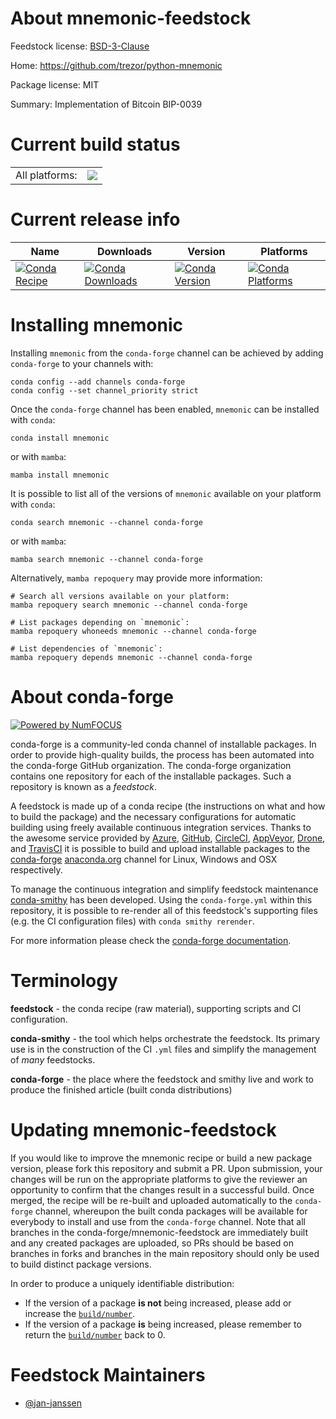 About mnemonic-feedstock
========================

Feedstock license: [BSD-3-Clause](https://github.com/conda-forge/mnemonic-feedstock/blob/main/LICENSE.txt)

Home: https://github.com/trezor/python-mnemonic

Package license: MIT

Summary: Implementation of Bitcoin BIP-0039

Current build status
====================


<table><tr><td>All platforms:</td>
    <td>
      <a href="https://dev.azure.com/conda-forge/feedstock-builds/_build/latest?definitionId=16822&branchName=main">
        <img src="https://dev.azure.com/conda-forge/feedstock-builds/_apis/build/status/mnemonic-feedstock?branchName=main">
      </a>
    </td>
  </tr>
</table>

Current release info
====================

| Name | Downloads | Version | Platforms |
| --- | --- | --- | --- |
| [![Conda Recipe](https://img.shields.io/badge/recipe-mnemonic-green.svg)](https://anaconda.org/conda-forge/mnemonic) | [![Conda Downloads](https://img.shields.io/conda/dn/conda-forge/mnemonic.svg)](https://anaconda.org/conda-forge/mnemonic) | [![Conda Version](https://img.shields.io/conda/vn/conda-forge/mnemonic.svg)](https://anaconda.org/conda-forge/mnemonic) | [![Conda Platforms](https://img.shields.io/conda/pn/conda-forge/mnemonic.svg)](https://anaconda.org/conda-forge/mnemonic) |

Installing mnemonic
===================

Installing `mnemonic` from the `conda-forge` channel can be achieved by adding `conda-forge` to your channels with:

```
conda config --add channels conda-forge
conda config --set channel_priority strict
```

Once the `conda-forge` channel has been enabled, `mnemonic` can be installed with `conda`:

```
conda install mnemonic
```

or with `mamba`:

```
mamba install mnemonic
```

It is possible to list all of the versions of `mnemonic` available on your platform with `conda`:

```
conda search mnemonic --channel conda-forge
```

or with `mamba`:

```
mamba search mnemonic --channel conda-forge
```

Alternatively, `mamba repoquery` may provide more information:

```
# Search all versions available on your platform:
mamba repoquery search mnemonic --channel conda-forge

# List packages depending on `mnemonic`:
mamba repoquery whoneeds mnemonic --channel conda-forge

# List dependencies of `mnemonic`:
mamba repoquery depends mnemonic --channel conda-forge
```


About conda-forge
=================

[![Powered by
NumFOCUS](https://img.shields.io/badge/powered%20by-NumFOCUS-orange.svg?style=flat&colorA=E1523D&colorB=007D8A)](https://numfocus.org)

conda-forge is a community-led conda channel of installable packages.
In order to provide high-quality builds, the process has been automated into the
conda-forge GitHub organization. The conda-forge organization contains one repository
for each of the installable packages. Such a repository is known as a *feedstock*.

A feedstock is made up of a conda recipe (the instructions on what and how to build
the package) and the necessary configurations for automatic building using freely
available continuous integration services. Thanks to the awesome service provided by
[Azure](https://azure.microsoft.com/en-us/services/devops/), [GitHub](https://github.com/),
[CircleCI](https://circleci.com/), [AppVeyor](https://www.appveyor.com/),
[Drone](https://cloud.drone.io/welcome), and [TravisCI](https://travis-ci.com/)
it is possible to build and upload installable packages to the
[conda-forge](https://anaconda.org/conda-forge) [anaconda.org](https://anaconda.org/)
channel for Linux, Windows and OSX respectively.

To manage the continuous integration and simplify feedstock maintenance
[conda-smithy](https://github.com/conda-forge/conda-smithy) has been developed.
Using the ``conda-forge.yml`` within this repository, it is possible to re-render all of
this feedstock's supporting files (e.g. the CI configuration files) with ``conda smithy rerender``.

For more information please check the [conda-forge documentation](https://conda-forge.org/docs/).

Terminology
===========

**feedstock** - the conda recipe (raw material), supporting scripts and CI configuration.

**conda-smithy** - the tool which helps orchestrate the feedstock.
                   Its primary use is in the construction of the CI ``.yml`` files
                   and simplify the management of *many* feedstocks.

**conda-forge** - the place where the feedstock and smithy live and work to
                  produce the finished article (built conda distributions)


Updating mnemonic-feedstock
===========================

If you would like to improve the mnemonic recipe or build a new
package version, please fork this repository and submit a PR. Upon submission,
your changes will be run on the appropriate platforms to give the reviewer an
opportunity to confirm that the changes result in a successful build. Once
merged, the recipe will be re-built and uploaded automatically to the
`conda-forge` channel, whereupon the built conda packages will be available for
everybody to install and use from the `conda-forge` channel.
Note that all branches in the conda-forge/mnemonic-feedstock are
immediately built and any created packages are uploaded, so PRs should be based
on branches in forks and branches in the main repository should only be used to
build distinct package versions.

In order to produce a uniquely identifiable distribution:
 * If the version of a package **is not** being increased, please add or increase
   the [``build/number``](https://docs.conda.io/projects/conda-build/en/latest/resources/define-metadata.html#build-number-and-string).
 * If the version of a package **is** being increased, please remember to return
   the [``build/number``](https://docs.conda.io/projects/conda-build/en/latest/resources/define-metadata.html#build-number-and-string)
   back to 0.

Feedstock Maintainers
=====================

* [@jan-janssen](https://github.com/jan-janssen/)

